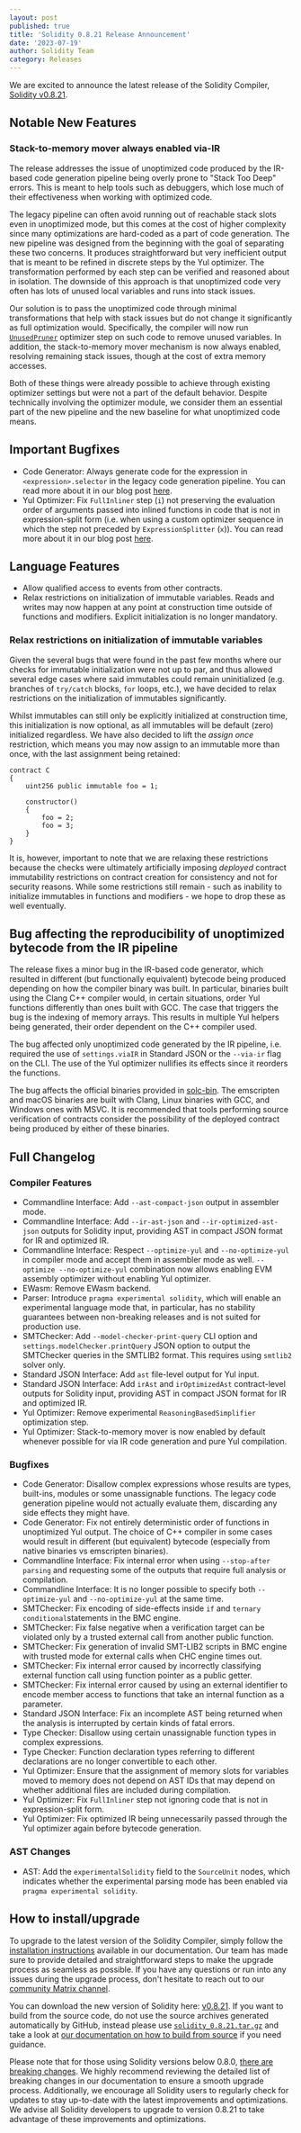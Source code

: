 ```yaml
---
layout: post
published: true
title: 'Solidity 0.8.21 Release Announcement'
date: '2023-07-19'
author: Solidity Team
category: Releases
---
```


We are excited to announce the latest release of the Solidity Compiler, [Solidity v0.8.21](https://github.com/ethereum/solidity/releases/tag/v0.8.21).

## Notable New Features

### Stack-to-memory mover always enabled via-IR

The release addresses the issue of unoptimized code produced by the IR-based code generation pipeline being overly prone to "Stack Too Deep" errors.
This is meant to help tools such as debuggers, which lose much of their effectiveness when working with optimized code.

The legacy pipeline can often avoid running out of reachable stack slots even in unoptimized mode, but this comes at the cost of higher complexity since many optimizations are hard-coded as a part of code generation.
The new pipeline was designed from the beginning with the goal of separating these two concerns.
It produces straightforward but very inefficient output that is meant to be refined in discrete steps by the Yul optimizer.
The transformation performed by each step can be verified and reasoned about in isolation.
The downside of this approach is that unoptimized code very often has lots of unused local variables and runs into stack issues.

Our solution is to pass the unoptimized code through minimal transformations that help with stack issues but do not change it significantly as full optimization would.
Specifically, the compiler will now run [`UnusedPruner`](https://docs.soliditylang.org/en/v0.8.21/internals/optimizer.html#unused-pruner) optimizer step on such code to remove unused variables.
In addition, the stack-to-memory mover mechanism is now always enabled, resolving remaining stack issues, though at the cost of extra memory accesses.

Both of these things were already possible to achieve through existing optimizer settings but were not a part of the default behavior.
Despite technically involving the optimizer module, we consider them an essential part of the new pipeline and the new baseline for what unoptimized code means.

## Important Bugfixes

- Code Generator: Always generate code for the expression in ``<expression>.selector`` in the legacy code generation pipeline. You can read more about it in our blog post [here](https://soliditylang.org/blog/2023/07/19/missing-side-effects-on-selector-access-bug).
- Yul Optimizer: Fix ``FullInliner`` step (``i``) not preserving the evaluation order of arguments passed into inlined functions in code that is not in expression-split form (i.e. when using a custom optimizer sequence in which the step not preceded by ``ExpressionSplitter`` (``x``)). You can read more about it in our blog post [here](https://soliditylang.org/blog/2023/07/19/full-inliner-non-expression-split-argument-evaluation-order-bug).

## Language Features

- Allow qualified access to events from other contracts.
- Relax restrictions on initialization of immutable variables. Reads and writes may now happen at any point at construction time outside of functions and modifiers. Explicit initialization is no longer mandatory.

### Relax restrictions on initialization of immutable variables

Given the several bugs that were found in the past few months where our checks for immutable initialization were not up to par, and thus allowed several edge cases where said immutables could remain uninitialized (e.g. branches of ``try/catch`` blocks, ``for`` loops, etc.), we have decided to relax restrictions on the initialization of immutables significantly.

Whilst immutables can still only be explicitly initialized at construction time, this initialization is now optional, as all immutables will be default (zero) initialized regardless. We have also decided to lift the *assign once* restriction, which means you may now assign to an immutable more than once, with the last assignment being retained:

```solidity
contract C
{
    uint256 public immutable foo = 1;
    
    constructor()
    {
        foo = 2;
        foo = 3;
    }
}
```

It is, however, important to note that we are relaxing these restrictions because the checks were ultimately artificially imposing *deployed* contract immutability restrictions on contract creation for consistency and not for security reasons.
While some restrictions still remain - such as inability to initialize immutables in functions and modifiers - we hope to drop these as well eventually.

## Bug affecting the reproducibility of unoptimized bytecode from the IR pipeline

The release fixes a minor bug in the IR-based code generator, which resulted in different (but functionally equivalent) bytecode being produced depending on how the compiler binary was built.
In particular, binaries built using the Clang C++ compiler would, in certain situations, order Yul functions differently than ones built with GCC.
The case that triggers the bug is the indexing of memory arrays.
This results in multiple Yul helpers being generated, their order dependent on the C++ compiler used.

The bug affected only unoptimized code generated by the IR pipeline, i.e. required the use of `settings.viaIR` in Standard JSON or the `--via-ir` flag on the CLI.
The use of the Yul optimizer nullifies its effects since it reorders the functions.

The bug affects the official binaries provided in [solc-bin](https://github.com/ethereum/solc-bin/).
The emscripten and macOS binaries are built with Clang, Linux binaries with GCC, and Windows ones with MSVC.
It is recommended that tools performing source verification of contracts consider the possibility of the deployed contract being produced by either of these binaries.

## Full Changelog

### Compiler Features

- Commandline Interface: Add ``--ast-compact-json`` output in assembler mode.
- Commandline Interface: Add ``--ir-ast-json`` and ``--ir-optimized-ast-json`` outputs for Solidity input, providing AST in compact JSON format for IR and optimized IR.
- Commandline Interface: Respect ``--optimize-yul`` and ``--no-optimize-yul`` in compiler mode and accept them in assembler mode as well. ``--optimize --no-optimize-yul`` combination now allows enabling EVM assembly optimizer without enabling Yul optimizer.
- EWasm: Remove EWasm backend.
- Parser: Introduce ``pragma experimental solidity``, which will enable an experimental language mode that, in particular, has no stability guarantees between non-breaking releases and is not suited for production use.
- SMTChecker: Add ``--model-checker-print-query`` CLI option and ``settings.modelChecker.printQuery`` JSON option to output the SMTChecker queries in the SMTLIB2 format. This requires using ``smtlib2`` solver only.
- Standard JSON Interface: Add ``ast`` file-level output for Yul input.
- Standard JSON Interface: Add ``irAst`` and ``irOptimizedAst`` contract-level outputs for Solidity input, providing AST in compact JSON format for IR and optimized IR.
- Yul Optimizer: Remove experimental ``ReasoningBasedSimplifier`` optimization step.
- Yul Optimizer: Stack-to-memory mover is now enabled by default whenever possible for via IR code generation and pure Yul compilation.

### Bugfixes

-  Code Generator: Disallow complex expressions whose results are types, built-ins, modules or some unassignable functions. The legacy code generation pipeline would not actually evaluate them, discarding any side effects they might have.
- Code Generator: Fix not entirely deterministic order of functions in unoptimized Yul output. The choice of C++ compiler in some cases would result in different (but equivalent) bytecode (especially from native binaries vs emscripten binaries).
- Commandline Interface: Fix internal error when using ``--stop-after parsing`` and requesting some of the outputs that require full analysis or compilation.
- Commandline Interface: It is no longer possible to specify both ``--optimize-yul`` and ``--no-optimize-yul`` at the same time.
- SMTChecker: Fix encoding of side-effects inside ``if`` and ``ternary conditional``statements in the BMC engine.
- SMTChecker: Fix false negative when a verification target can be violated only by a trusted external call from another public function.
- SMTChecker: Fix generation of invalid SMT-LIB2 scripts in BMC engine with trusted mode for external calls when CHC engine times out.
- SMTChecker: Fix internal error caused by incorrectly classifying external function call using function pointer as a public getter.
- SMTChecker: Fix internal error caused by using an external identifier to encode member access to functions that take an internal function as a parameter.
- Standard JSON Interface: Fix an incomplete AST being returned when the analysis is interrupted by certain kinds of fatal errors.
- Type Checker: Disallow using certain unassignable function types in complex expressions.
- Type Checker: Function declaration types referring to different declarations are no longer convertible to each other.
- Yul Optimizer: Ensure that the assignment of memory slots for variables moved to memory does not depend on AST IDs that may depend on whether additional files are included during compilation.
- Yul Optimizer: Fix ``FullInliner`` step not ignoring code that is not in expression-split form.
- Yul Optimizer: Fix optimized IR being unnecessarily passed through the Yul optimizer again before bytecode generation.
  
### AST Changes

- AST: Add the ``experimentalSolidity`` field to the ``SourceUnit`` nodes, which indicates whether the experimental parsing mode has been enabled via ``pragma experimental solidity``.

## How to install/upgrade

To upgrade to the latest version of the Solidity Compiler,
simply follow the [installation instructions](https://docs.soliditylang.org/en/v0.8.21/installing-solidity.html) available in our documentation.
Our team has made sure to provide detailed and straightforward steps to make the upgrade process as seamless as possible.
If you have any questions or run into any issues during the upgrade process,
don't hesitate to reach out to our [community Matrix channel](https://matrix.to/#/#ethereum_solidity:gitter.im).

You can download the new version of Solidity here: [v0.8.21](https://github.com/ethereum/solidity/releases/tag/v0.8.21).
If you want to build from the source code, do not use the source archives generated automatically by GitHub,
instead please use [`solidity_0.8.21.tar.gz`](https://github.com/ethereum/solidity/releases/download/v0.8.21/solidity_0.8.21.tar.gz)
and take a look at [our documentation on how to build from source](https://docs.soliditylang.org/en/v0.8.21/installing-solidity.html#building-from-source)
if you need guidance.

Please note that for those using Solidity versions below 0.8.0, [there are breaking changes](https://docs.soliditylang.org/en/v0.8.21/080-breaking-changes.html).
We highly recommend reviewing the detailed list of breaking changes in our documentation to ensure a smooth upgrade process.
Additionally, we encourage all Solidity users to regularly check for updates to stay up-to-date with the latest improvements and optimizations.
We advise all Solidity developers to upgrade to version 0.8.21 to take advantage of these improvements and optimizations.
